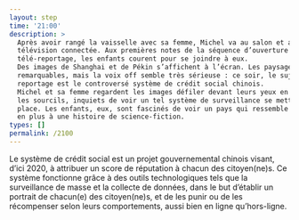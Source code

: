 ```yaml
---
layout: step
time: '21:00'
description: >
  Après avoir rangé la vaisselle avec sa femme, Michel va au salon et allume la
  télévision connectée. Aux premières notes de la séquence d’ouverture du
  télé-reportage, les enfants courent pour se joindre à eux.
  Des images de Shanghai et de Pékin s’affichent à l’écran. Les paysages sont
  remarquables, mais la voix off semble très sérieuse : ce soir, le sujet du
  reportage est le controversé système de crédit social chinois.
  Michel et sa femme regardent les images défiler devant leurs yeux en fronçant
  les sourcils, inquiets de voir un tel système de surveillance se mettre en
  place. Les enfants, eux, sont fascinés de voir un pays qui ressemble de plus
  en plus à une histoire de science-fiction.
types: []
permalink: /2100
---
```


Le système de crédit social est un projet gouvernemental chinois visant, d’ici 2020, à attribuer un score de réputation à chacun des citoyen(ne)s. Ce système fonctionne grâce à des outils technologiques tels que la surveillance de masse et la collecte de données, dans le but d’établir un portrait de chacun(e) des citoyen(ne)s, et de les punir ou de les récompenser selon leurs comportements, aussi bien en ligne qu’hors-ligne.
